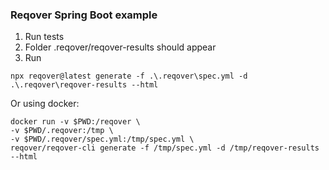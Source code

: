 ### Reqover Spring Boot example

1. Run tests
2. Folder .reqover/reqover-results should appear
3. Run
```
npx reqover@latest generate -f .\.reqover\spec.yml -d .\.reqover\reqover-results --html
```
Or using docker:

```
docker run -v $PWD:/reqover \
-v $PWD/.reqover:/tmp \
-v $PWD/.reqover/spec.yml:/tmp/spec.yml \
reqover/reqover-cli generate -f /tmp/spec.yml -d /tmp/reqover-results --html
```
